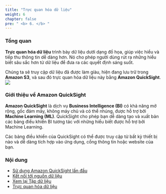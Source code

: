 ```yaml
---
title: "Trực quan hóa dữ liệu"
weight: 6
chapter: false
pre: " <b> 6. </b> "
---
```


### Tổng quan
**Trực quan hóa dữ liệu** trình bày dữ liệu dưới dạng đồ họa, giúp việc hiểu và tiếp thu thông tin dễ dàng hơn. Nó cho phép người dùng rút ra những hiểu biết sâu sắc hơn từ dữ liệu để đưa ra các quyết định sáng suốt.

Chúng ta sẽ truy cập dữ liệu đã được làm giàu, hiện đang lưu trữ trong **Amazon S3**, và sau đó trực quan hóa dữ liệu này bằng **Amazon QuickSight**.
![](../../images/6.visualize/0.png)

### Giới thiệu về Amazon QuickSight
**Amazon QuickSight** là dịch vụ **Business Intelligence (BI)** có khả năng mở rộng, gốc đám mây, không máy chủ và có thể nhúng, được hỗ trợ bởi **Machine Learning (ML)**. QuickSight cho phép bạn dễ dàng tạo và xuất bản các bảng điều khiển BI tương tác với những hiểu biết được hỗ trợ bởi Machine Learning.

Các bảng điều khiển của QuickSight có thể được truy cập từ bất kỳ thiết bị nào và dễ dàng tích hợp vào ứng dụng, cổng thông tin hoặc website của bạn.

### Nội dung
- [Sử dụng Amazon QuickSight lần đầu](6.1_amazon_QuickSight)
- [Kết nối tới nguồn dữ liệu](6.2_connect_To_Data_Source)
- [Xem lại Tập dữ liệu](6.3_review_Dataset)
- [Trực quan hóa dữ liệu](6.4_visualize_Data)

